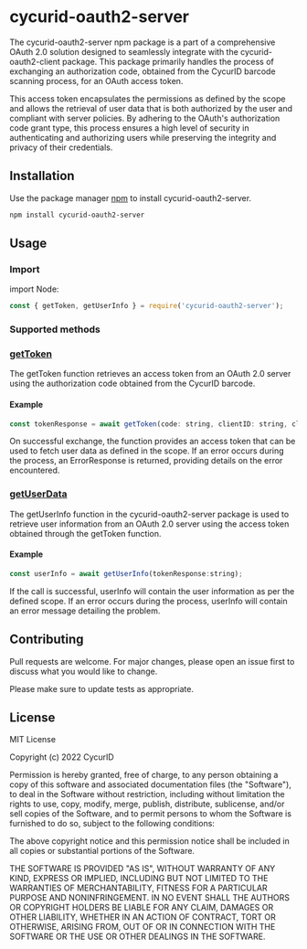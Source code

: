 # cycurid-oauth2-server

The cycurid-oauth2-server npm package is a part of a comprehensive OAuth 2.0 solution designed to seamlessly integrate with the cycurid-oauth2-client package. This package primarily handles the process of exchanging an authorization code, obtained from the CycurID barcode scanning process, for an OAuth access token.

This access token encapsulates the permissions as defined by the scope and allows the retrieval of user data that is both authorized by the user and compliant with server policies. By adhering to the OAuth's authorization code grant type, this process ensures a high level of security in authenticating and authorizing users while preserving the integrity and privacy of their credentials.

## Installation

Use the package manager [npm](https://www.npmjs.com/) to install cycurid-oauth2-server.

```bash
npm install cycurid-oauth2-server
```

## Usage

### Import

import Node:

```javascript
const { getToken, getUserInfo } = require('cycurid-oauth2-server');
```

### Supported methods

### <u>getToken</u>

The getToken function retrieves an access token from an OAuth 2.0 server using the authorization code obtained from the CycurID barcode.

#### Example

```javascript
const tokenResponse = await getToken(code: string, clientID: string, clientSecret: string)
```

On successful exchange, the function provides an access token that can be used to fetch user data as defined in the scope. If an error occurs during the process, an ErrorResponse is returned, providing details on the error encountered.

### <u>getUserData</u>

The getUserInfo function in the cycurid-oauth2-server package is used to retrieve user information from an OAuth 2.0 server using the access token obtained through the getToken function.

#### Example

```javascript
const userInfo = await getUserInfo(tokenResponse:string);
```

If the call is successful, userInfo will contain the user information as per the defined scope. If an error occurs during the process, userInfo will contain an error message detailing the problem.

## Contributing

Pull requests are welcome. For major changes, please open an issue first to discuss what you would like to change.

Please make sure to update tests as appropriate.

## License

MIT License

Copyright (c) 2022 CycurID

Permission is hereby granted, free of charge, to any person obtaining a copy
of this software and associated documentation files (the "Software"), to deal
in the Software without restriction, including without limitation the rights
to use, copy, modify, merge, publish, distribute, sublicense, and/or sell
copies of the Software, and to permit persons to whom the Software is
furnished to do so, subject to the following conditions:

The above copyright notice and this permission notice shall be included in all
copies or substantial portions of the Software.

THE SOFTWARE IS PROVIDED "AS IS", WITHOUT WARRANTY OF ANY KIND, EXPRESS OR
IMPLIED, INCLUDING BUT NOT LIMITED TO THE WARRANTIES OF MERCHANTABILITY,
FITNESS FOR A PARTICULAR PURPOSE AND NONINFRINGEMENT. IN NO EVENT SHALL THE
AUTHORS OR COPYRIGHT HOLDERS BE LIABLE FOR ANY CLAIM, DAMAGES OR OTHER
LIABILITY, WHETHER IN AN ACTION OF CONTRACT, TORT OR OTHERWISE, ARISING FROM,
OUT OF OR IN CONNECTION WITH THE SOFTWARE OR THE USE OR OTHER DEALINGS IN THE
SOFTWARE.

```

```

